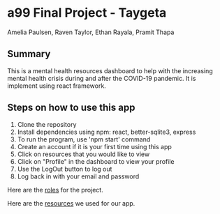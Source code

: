 # a99 Final Project - Taygeta

Amelia Paulsen, Raven Taylor, Ethan Rayala, Pramit Thapa

## Summary 

This is a mental health resources dashboard to help with the increasing mental health crisis during and after the COVID-19 pandemic. It is implement using react framework. 


## Steps on how to use this app
1. Clone the repository 
2. Install dependencies using npm: react, better-sqlite3, express
3. To run the program, use 'npm start' command 
4. Create an account if it is your first time using this app
5. Click on resources that you would like to view 
6. Click on "Profile" in the dashboard to view your profile
7. Use the LogOut button to log out
8. Log back in with your email and password 


Here are the [roles](https://github.com/comp426-2022-spring/a99-taygeta/tree/main/afinal-project-react/doc/roles.md) for the project.

Here are the [resources](https://github.com/comp426-2022-spring/a99-taygeta/tree/main/afinal-project-react/doc/resources.md) we used for our app. 